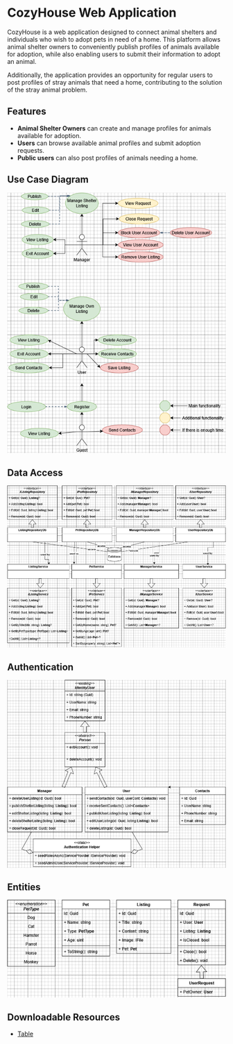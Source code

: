 # CozyHouse Web Application

CozyHouse is a web application designed to connect animal shelters and individuals who wish to adopt pets in need of a home. This platform allows animal shelter owners to conveniently publish profiles of animals available for adoption, while also enabling users to submit their information to adopt an animal. 

Additionally, the application provides an opportunity for regular users to post profiles of stray animals that need a home, contributing to the solution of the stray animal problem.

## Features
- **Animal Shelter Owners** can create and manage profiles for animals available for adoption.
- **Users** can browse available animal profiles and submit adoption requests.
- **Public users** can also post profiles of animals needing a home.
  
## Use Case Diagram
![Use Case Diagram](Assets/CozyHouse_UseCase_English_V2.png)

## Data Access
![Data Access](Assets/DataAccess.png)

## Authentication
![Identity](Assets/Identity.png)

## Entities
![Entities](Assets/Entities.png)

## Downloadable Resources
- [Table](Assets/CozyHouse_Table_English_V2.xlsx)
